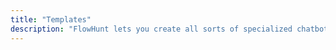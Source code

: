 ```yaml
---
title: "Templates"
description: "FlowHunt lets you create all sorts of specialized chatbots and AI tools, all in one place—no more jumping between multiple websites. Browse the ever-expanding library of Flow templates to get a head start."
---
```


<!-- 
  TEMPLATES PAGE INDEX FILE
  
  This file represents the main templates listing page in the Hugo site.
  The front matter controls how this page is rendered.

  FRONT MATTER FIELDS:
  - title: Main title displayed on the templates listing page
  - description: Meta description used for SEO purposes, appears in search results and social media previews

  OPTIONAL PARAMETERS:
  - layout: to specify a custom layout for the templates listing
  - image: to add a feature image for social sharing
  - date: to control the sorting/publication date
-->